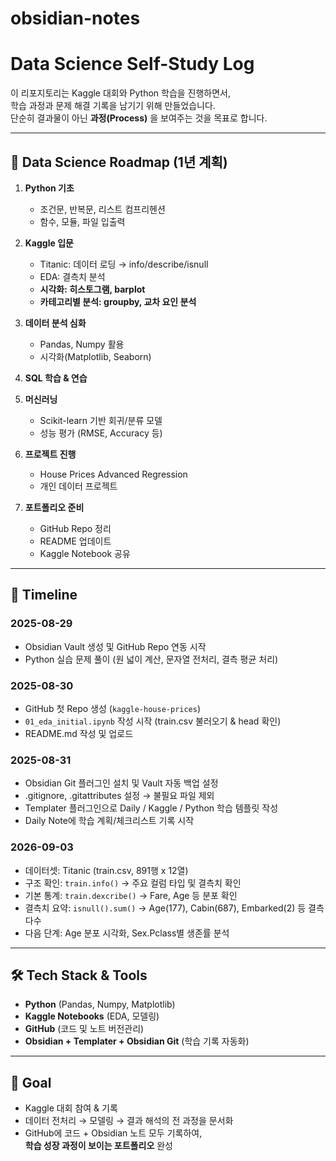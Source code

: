 # obsidian-notes
# Data Science Self-Study Log

이 리포지토리는 Kaggle 대회와 Python 학습을 진행하면서,  
학습 과정과 문제 해결 기록을 남기기 위해 만들었습니다.  
단순히 결과물이 아닌 **과정(Process)** 을 보여주는 것을 목표로 합니다.

---
## 📌 Data Science Roadmap (1년 계획)

1. **Python 기초**
   - 조건문, 반복문, 리스트 컴프리헨션
   - 함수, 모듈, 파일 입출력

2. **Kaggle 입문**
   - Titanic: 데이터 로딩 → info/describe/isnull
   - EDA: 결측치 분석
   - **시각화: 히스토그램, barplot**
   - **카테고리별 분석: groupby, 교차 요인 분석**

3. **데이터 분석 심화**
   - Pandas, Numpy 활용
   - 시각화(Matplotlib, Seaborn)

4. **SQL 학습 & 연습**

5. **머신러닝**
   - Scikit-learn 기반 회귀/분류 모델
   - 성능 평가 (RMSE, Accuracy 등)

6. **프로젝트 진행**
   - House Prices Advanced Regression
   - 개인 데이터 프로젝트

7. **포트폴리오 준비**
   - GitHub Repo 정리
   - README 업데이트
   - Kaggle Notebook 공유


---
## 📆 Timeline

### 2025-08-29
- Obsidian Vault 생성 및 GitHub Repo 연동 시작
- Python 실습 문제 풀이 (원 넓이 계산, 문자열 전처리, 결측 평균 처리)

### 2025-08-30
- GitHub 첫 Repo 생성 (`kaggle-house-prices`)
- `01_eda_initial.ipynb` 작성 시작 (train.csv 불러오기 & head 확인)
- README.md 작성 및 업로드

### 2025-08-31
- Obsidian Git 플러그인 설치 및 Vault 자동 백업 설정
- .gitignore, .gitattributes 설정 → 불필요 파일 제외
- Templater 플러그인으로 Daily / Kaggle / Python 학습 템플릿 작성
- Daily Note에 학습 계획/체크리스트 기록 시작
### 2026-09-03
- 데이터셋: Titanic (train.csv, 891행 x 12열)
- 구조 확인: `train.info()` -> 주요 컬럼 타입 및 결측치 확인
- 기본 통계: `train.dexcribe()` -> Fare, Age 등 분포 확인
- 결측치 요약: `isnull().sum()` -> Age(177), Cabin(687), Embarked(2) 등 결측 다수
- 다음 단계: Age 분포 시각화, Sex.Pclass별 생존률 분석

---

## 🛠️ Tech Stack & Tools
- **Python** (Pandas, Numpy, Matplotlib)
- **Kaggle Notebooks** (EDA, 모델링)
- **GitHub** (코드 및 노트 버전관리)
- **Obsidian + Templater + Obsidian Git** (학습 기록 자동화)

---

## 🎯 Goal
- Kaggle 대회 참여 & 기록
- 데이터 전처리 → 모델링 → 결과 해석의 전 과정을 문서화
- GitHub에 코드 + Obsidian 노트 모두 기록하여,  
  **학습 성장 과정이 보이는 포트폴리오** 완성
